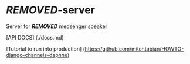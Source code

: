 # ***REMOVED***-server
Server for ***REMOVED*** medsenger speaker

[API DOCS]
(./docs.md)

[Tutorial to run into production]
(https://github.com/mitchtabian/HOWTO-django-channels-daphne)